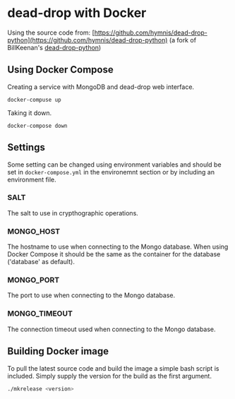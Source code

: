 # dead-drop with Docker

Using the source code from: [https://github.com/hymnis/dead-drop-python](https://github.com/hymnis/dead-drop-python) (a fork of BillKeenan's [dead-drop-python](https://github.com/BillKeenan/dead-drop-python))

## Using Docker Compose

Creating a service with MongoDB and dead-drop web interface.

```
docker-compuse up
```

Taking it down.
```
docker-compose down
```

## Settings

Some setting can be changed using environment variables and should be set in `docker-compose.yml` in the environemnt section or by including an environment file.

### SALT

The salt to use in crypthographic operations.

### MONGO_HOST

The hostname to use when connecting to the Mongo database. When using Docker Compose it should be the same as the container for the database ('database' as default).

### MONGO_PORT

The port to use when connecting to the Mongo database.

### MONGO_TIMEOUT

The connection timeout used when connecting to the Mongo database.

## Building Docker image

To pull the latest source code and build the image a simple bash script is included. Simply supply the version for the build as the first argument.

```bash
./mkrelease <version>
```

